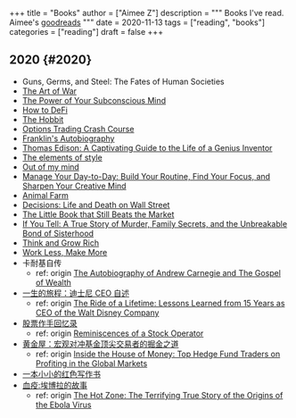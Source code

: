 +++
title = "Books"
author = ["Aimee Z"]
description = """
  Books I've read. 
  Aimee's [goodreads](<https://www.goodreads.com/user/show/90889710-aimee-zhu>)
  """
date = 2020-11-13
tags = ["reading", "books"]
categories = ["reading"]
draft = false
+++

## 2020 {#2020}

-   Guns, Germs, and Steel: The Fates of Human Societies
-   [The Art of War](https://www.amazon.com/Art-War-AmazonClassics-Sun-Tzu-ebook/dp/B073QR86XF/ref=sr%5F1%5F4)
-   [The Power of Your Subconscious Mind](https://www.amazon.com/15-Minute-Read-Power-Subconscious-ebook/dp/B08541YNTW/ref=rtpb%5F2/138-2049715-3003242)
-   [How to DeFi](https://landing.coingecko.com/how-to-defi/)
-   [The Hobbit](https://www.goodreads.com/book/show/38819529-the-hobbit)
-   [Options Trading Crash Course](https://www.goodreads.com/book/show/50491494-options-trading-crash-course)
-   [Franklin's Autobiography](https://www.amazon.com/Franklins-Autobiography-Eclectic-English-Classics-ebook/dp/B0052GE5GC/)
-   [Thomas Edison: A Captivating Guide to the Life of a Genius Inventor](https://www.goodreads.com/notes/38145718-thomas-edison/90889710-aimee-zhu)
-   [The elements of style](https://www.amazon.com/Elements-Style-Fourth-William-Strunk-ebook/dp/B07NPN5HTP/ref=sr%5F1%5F4)
-   [Out of my mind](https://www.amazon.com/Out-My-Mind-Sharon-Draper-ebook/dp/B003ATPRNI/ref=sr%5F1%5F3)
-   [Manage Your Day-to-Day: Build Your Routine, Find Your Focus, and Sharpen Your Creative Mind](https://www.amazon.com/Manage-Your-Day-Day-Creative-ebook/dp/B00B77UE4W/ref=sr%5F1%5F2)
-   [Animal Farm](https://www.amazon.com/Animal-Farm-Fairy-Modern-Classic-ebook/dp/B003K16PUU/ref=sr%5F1%5F1)
-   [Decisions: Life and Death on Wall Street](https://www.amazon.com/Decisions-Death-Street-Kindle-Single-ebook/dp/B00TO1J78M/ref=sr%5F1%5F1)
-   [The Little Book that Still Beats the Market](https://www.amazon.com/Little-Still-Market-Books-Profits-ebook/dp/B003VWCQB0/ref=sr%5F1%5F1)
-   [If You Tell: A True Story of Murder, Family Secrets, and the Unbreakable Bond of Sisterhood](https://www.amazon.com/If-You-Tell-Unbreakable-Sisterhood-ebook/dp/B07Q5TL9SQ/ref=sr%5F1%5F3)
-   [Think and Grow Rich](https://www.amazon.com/Think-Grow-Rich-Napoleon-Hill-ebook/dp/B08776ZZY4/ref=sr%5F1%5F3)
-   [Work Less, Make More](https://www.goodreads.com/notes/36992849-work-less-make-more/90889710-aimee-zhu?ref=bsop)
-   卡耐基自传
    -   ref: origin [The Autobiography of Andrew Carnegie and The Gospel of Wealth](https://www.amazon.com/Autobiography-Andrew-Carnegie-Gospel-Classics-ebook/dp/B002G54Y3Q/ref=sr%5F1%5F4)
-   [一生的旅程：迪士尼 CEO 自述](https://www.amazon.cn/dp/B087JNZ6ZL/ref=sr%5F1%5F1)
    -   ref: origin [The Ride of a Lifetime: Lessons Learned from 15 Years as CEO of the Walt Disney Company](https://www.amazon.com/gp/product/0399592091/ref=ox%5Fsc%5Fact%5Ftitle%5F1)
-   [股票作手回忆录](https://www.goodreads.com/book/show/51957605)
    -   ref: origin [Reminiscences of a Stock Operator](https://www.amazon.com/REMINISCENCES-STOCK-OPERATOR-Edwin-Lefevre-ebook/dp/B07ND35YTJ/ref=tmm%5Fkin%5Fswatch%5F0)
-   [黄金屋：宏观对冲基金顶尖交易者的掘金之道](https://www.amazon.cn/dp/B00U3NDI1C/ref=sr%5F1%5F1)
    -   ref: origin [Inside the House of Money: Top Hedge Fund Traders on Profiting in the Global Markets](https://www.amazon.com/Inside-House-Money-Traders-Profiting-ebook/dp/B00GYXP8CW/ref=sr%5F1%5F1)
-   [一本小小的红色写作书](https://www.goodreads.com/book/show/35561327)
-   [血疫:埃博拉的故事](https://www.amazon.cn/dp/B01HRYE86S/ref=sr%5F1%5F1)
    -   ref: origin [The Hot Zone: The Terrifying True Story of the Origins of the Ebola Virus](https://www.amazon.com/Hot-Zone-Terrifying-Story-Origins-ebook/dp/B007DCU4IQ/ref=sr%5F1%5F1)